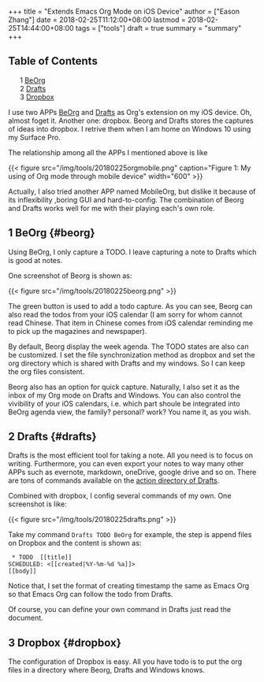 +++
title = "Extends Emacs Org Mode on iOS Device"
author = ["Eason Zhang"]
date = 2018-02-25T11:12:00+08:00
lastmod = 2018-02-25T14:44:00+08:00
tags = ["tools"]
draft = true
summary = "summary"
+++

<style>
  .ox-hugo-toc ul {
    list-style: none;
  }
</style>
<div class="ox-hugo-toc toc">
<div></div>

## Table of Contents

- <span class="section-num">1</span> [BeOrg](#beorg)
- <span class="section-num">2</span> [Drafts](#drafts)
- <span class="section-num">3</span> [Dropbox](#dropbox)
</div>
<!--endtoc-->

I use two APPs [BeOrg](https://itunes.apple.com/us/app/beorg/id1238649962?mt=8) and [Drafts](https://itunes.apple.com/us/app/drafts-quick-capture/id905337691?mt=8) as Org's extension on my iOS device.
Oh, almost foget it. Another one: dropbox. Beorg and Drafts stores the
captures of ideas into dropbox. I retrive them when I am home on
Windows 10 using my Surface Pro.

The relationship among all the APPs I mentioned above is like

<a id="org3e3abfb"></a>

{{< figure src="/img/tools/20180225orgmobile.png" caption="Figure 1: My using of Org mode through mobile device" width="600" >}}

Actually, I also tried another APP named MobileOrg, but dislike it
because of its inflexibility ,boring GUI and hard-to-config. The
combination of Beorg and Drafts works well for me with their playing
each's own role.


## <span class="section-num">1</span> BeOrg {#beorg}



Using BeOrg, I only capture a TODO. I leave capturing a note to Drafts
which is good at notes.

One screenshot of Beorg is shown as:

{{< figure src="/img/tools/20180225beorg.png" >}}

The green button is used to add a todo capture. As you can see, Beorg
can also read the todos from your iOS calendar (I am sorry for whom
cannot read Chinese. That item in Chinese comes from iOS calendar
reminding me to pick up the magazines and newspaper).

By default, Beorg display the week agenda. The TODO states are also
can be customized. I set the file synchronization method as dropbox
and set the org directory which is shared with Drafts and my windows.
So I can keep the org files consistent.

Beorg also has an option for quick capture. Naturally, I also set it
as the inbox of my Org mode on Drafts and Windows. You can also
control the vivibility of your iOS calendars, i.e. which part shoule
be integrated into BeOrg agenda view, the family? personal? work? You
name it, as you wish.


## <span class="section-num">2</span> Drafts {#drafts}



Drafts is the most efficient tool for taking a note. All you need is
to focus on writing. Furthermore, you can even export your notes to
way many other APPs such as evernote, markdown, oneDrive, google drive
and so on. There are tons of commands available on the [action
directory of Drafts](http://drafts4-actions.agiletortoise.com/).

Combined with dropbox, I config several commands of my own. One
screenshot is like:

{{< figure src="/img/tools/20180225drafts.png" >}}

Take my command `Drafts TODO BeOrg` for example, the step is append
files on Dropbox and the content is shown as:

```text
 * TODO  [[title]]
SCHEDULED: <[[created|%Y-%m-%d %a]]>
[[body]]
```

Notice that, I set the format of creating timestamp the same as Emacs
Org so that Emacs Org can follow the todo from Drafts.

Of course, you can define your own command in Drafts just read the document.


## <span class="section-num">3</span> Dropbox {#dropbox}



The configuration of Dropbox is easy. All you have todo is to put the
org files in a directory where Beorg, Drafts and Windows knows.
